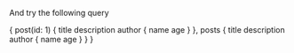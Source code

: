 And try the following query

{
  post(id: 1) {
    title
    description
    author {
      name
      age
    }
  },
  posts {
    title
    description
    author {
      name
      age
    }
  }
}
